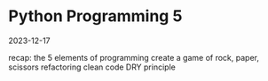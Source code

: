 # Python Programming 5
2023-12-17

recap: the 5 elements of programming
create a game of rock, paper, scissors
refactoring
clean code
DRY principle